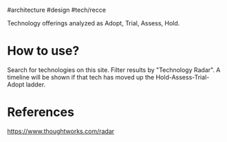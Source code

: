 #architecture #design #tech/recce

Technology offerings analyzed as Adopt, Trial, Assess, Hold.

# How to use?
Search for technologies on this site. Filter results by "Technology Radar". A timeline will be shown if that tech has moved up the Hold-Assess-Trial-Adopt ladder.

# References
https://www.thoughtworks.com/radar